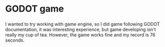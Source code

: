 # GODOT game

### 
I wanted to try working with game engine, so I did game following GODOT documentation, it was interesting experience, but game developing  isn't really my cup of tea.
However, the game works fine and my record is 76 seconds.
